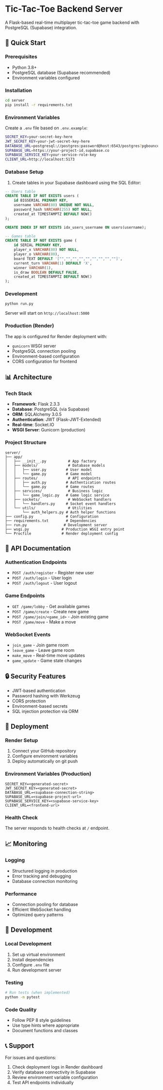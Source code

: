 # Tic-Tac-Toe Backend Server

A Flask-based real-time multiplayer tic-tac-toe game backend with PostgreSQL (Supabase) integration.

## 🚀 Quick Start

### Prerequisites

- Python 3.8+
- PostgreSQL database (Supabase recommended)
- Environment variables configured

### Installation

```bash
cd server
pip install -r requirements.txt
```

### Environment Variables

Create a `.env` file based on `.env.example`:

```bash
SECRET_KEY=your-secret-key-here
JWT_SECRET_KEY=your-jwt-secret-key-here
DATABASE_URL=postgresql://postgres:password@host:6543/postgres?pgbouncer=true
SUPABASE_URL=https://your-project-id.supabase.co
SUPABASE_SERVICE_KEY=your-service-role-key
CLIENT_URL=http://localhost:5173
```

### Database Setup

1. Create tables in your Supabase dashboard using the SQL Editor:

```sql
-- Users table
CREATE TABLE IF NOT EXISTS users (
    id BIGSERIAL PRIMARY KEY,
    username VARCHAR(80) UNIQUE NOT NULL,
    password_hash VARCHAR(255) NOT NULL,
    created_at TIMESTAMPTZ DEFAULT NOW()
);

CREATE INDEX IF NOT EXISTS idx_users_username ON users(username);

-- Games table
CREATE TABLE IF NOT EXISTS game (
    id SERIAL PRIMARY KEY,
    player_x VARCHAR(80) NOT NULL,
    player_o VARCHAR(80),
    board TEXT DEFAULT '["","","","","","","","",""]',
    current_turn VARCHAR(1) DEFAULT 'X',
    winner VARCHAR(1),
    is_draw BOOLEAN DEFAULT FALSE,
    created_at TIMESTAMPTZ DEFAULT NOW()
);
```

### Development

```bash
python run.py
```

Server will start on `http://localhost:5000`

### Production (Render)

The app is configured for Render deployment with:

- `gunicorn` WSGI server
- PostgreSQL connection pooling
- Environment-based configuration
- CORS configuration for frontend

## 📊 Architecture

### Tech Stack

- **Framework**: Flask 2.3.3
- **Database**: PostgreSQL (via Supabase)
- **ORM**: SQLAlchemy 3.0.5
- **Authentication**: JWT (Flask-JWT-Extended)
- **Real-time**: Socket.IO
- **WSGI Server**: Gunicorn (production)

### Project Structure

```
server/
├── app/
│   ├── __init__.py          # App factory
│   ├── models/              # Database models
│   │   ├── user.py         # User model
│   │   └── game.py         # Game model
│   ├── routes/              # API endpoints
│   │   ├── auth.py         # Authentication routes
│   │   └── game.py         # Game routes
│   ├── services/            # Business logic
│   │   └── game_logic.py   # Game logic service
│   ├── sockets/             # WebSocket handlers
│   │   └── handlers.py     # Socket event handlers
│   └── utils/               # Utilities
│       └── auth_helpers.py # Auth helper functions
├── config.py               # Configuration
├── requirements.txt        # Dependencies
├── run.py                 # Development server
├── wsgi.py               # Production WSGI entry point
└── Procfile              # Render deployment config
```

## 🔧 API Documentation

### Authentication Endpoints

- `POST /auth/register` - Register new user
- `POST /auth/login` - User login
- `POST /auth/logout` - User logout

### Game Endpoints

- `GET /game/lobby` - Get available games
- `POST /game/create` - Create new game
- `POST /game/join/<game_id>` - Join existing game
- `POST /game/move` - Make a move

### WebSocket Events

- `join_game` - Join game room
- `leave_game` - Leave game room
- `make_move` - Real-time move updates
- `game_update` - Game state changes

## 🔒 Security Features

- JWT-based authentication
- Password hashing with Werkzeug
- CORS protection
- Environment-based secrets
- SQL injection protection via ORM

## 🚀 Deployment

### Render Setup

1. Connect your GitHub repository
2. Configure environment variables
3. Deploy automatically on git push

### Environment Variables (Production)

```
SECRET_KEY=<generated-secret>
JWT_SECRET_KEY=<generated-secret>
DATABASE_URL=<supabase-connection-string>
SUPABASE_URL=<supabase-project-url>
SUPABASE_SERVICE_KEY=<supabase-service-key>
CLIENT_URL=<frontend-url>
```

### Health Check

The server responds to health checks at `/` endpoint.

## 📈 Monitoring

### Logging

- Structured logging in production
- Error tracking and debugging
- Database connection monitoring

### Performance

- Connection pooling for database
- Efficient WebSocket handling
- Optimized query patterns

## 🔧 Development

### Local Development

1. Set up virtual environment
2. Install dependencies
3. Configure `.env` file
4. Run development server

### Testing

```bash
# Run tests (when implemented)
python -m pytest
```

### Code Quality

- Follow PEP 8 style guidelines
- Use type hints where appropriate
- Document functions and classes

## 📞 Support

For issues and questions:

1. Check deployment logs in Render dashboard
2. Verify database connectivity in Supabase
3. Review environment variable configuration
4. Test API endpoints individually
